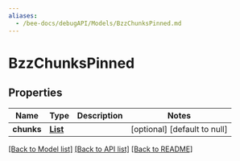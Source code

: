 ```yaml
---
aliases:
  - /bee-docs/debugAPI/Models/BzzChunksPinned.md
---
```

# BzzChunksPinned
## Properties

Name | Type | Description | Notes
------------ | ------------- | ------------- | -------------
**chunks** | [**List**](BzzChunksPinned_chunks.md) |  | [optional] [default to null]

[[Back to Model list]](../README.md#documentation-for-models) [[Back to API list]](../README.md#documentation-for-api-endpoints) [[Back to README]](../README.md)
